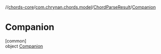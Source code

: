 //[chords-core](../../../../index.md)/[com.chrynan.chords.model](../../index.md)/[ChordParseResult](../index.md)/[Companion](index.md)

# Companion

[common]\
object [Companion](index.md)
